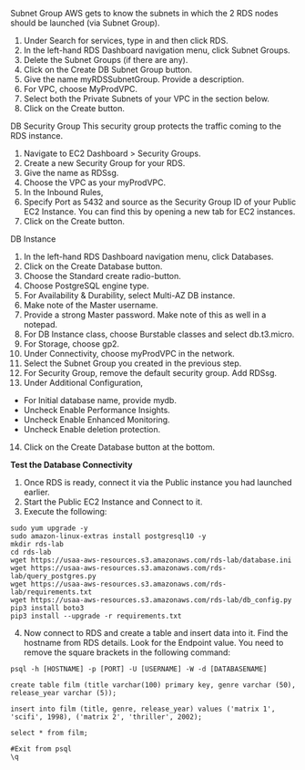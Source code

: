 Subnet Group
AWS gets to know the subnets in which the 2 RDS nodes should be launched (via Subnet Group). 
1. Under Search for services, type in and then click RDS.
1. In the left-hand RDS Dashboard navigation menu, click Subnet Groups.
1. Delete the Subnet Groups (if there are any). 
1. Click on the Create DB Subnet Group button. 
1. Give the name myRDSSubnetGroup. Provide a description.
1. For VPC, choose MyProdVPC.
1. Select both the Private Subnets of your VPC in the section below. 
1. Click on the Create button. 

DB Security Group
This security group protects the traffic coming to the RDS instance.
1. Navigate to EC2 Dashboard > Security Groups. 
1. Create a new Security Group for your RDS.
1. Give the name as RDSsg.
1. Choose the VPC as your myProdVPC. 
1. In the Inbound Rules, 
1. Specify Port as 5432 and source as the Security Group ID of your Public EC2 Instance. You can find this by opening a new tab for EC2 instances.
1. Click on the Create button. 

DB Instance
1. In the left-hand RDS Dashboard navigation menu, click Databases.
1. Click on the Create Database button. 
1. Choose the Standard create radio-button.
1. Choose PostgreSQL engine type.
1. For Availability & Durability, select Multi-AZ DB instance.
1. Make note of the Master username. 
1. Provide a strong Master password. Make note of this as well in a notepad. 
1. For DB Instance class, choose Burstable classes and select db.t3.micro. 
1. For Storage, choose gp2. 
1. Under Connectivity, choose myProdVPC in the network. 
1. Select the Subnet Group you created in the previous step. 
1. For Security Group, remove the default security group. Add RDSsg.
1. Under Additional Configuration, 
* For Initial database name, provide mydb.
* Uncheck Enable Performance Insights. 
* Uncheck Enable Enhanced Monitoring. 
* Uncheck Enable deletion protection. 
14. Click on the Create Database button at the bottom. 


**Test the Database Connectivity**
1. Once RDS is ready, connect it via the Public instance you had launched earlier.
1. Start the Public EC2 Instance and Connect to it. 
1. Execute the following:

```console
sudo yum upgrade -y
sudo amazon-linux-extras install postgresql10 -y
mkdir rds-lab
cd rds-lab
wget https://usaa-aws-resources.s3.amazonaws.com/rds-lab/database.ini
wget https://usaa-aws-resources.s3.amazonaws.com/rds-lab/query_postgres.py
wget https://usaa-aws-resources.s3.amazonaws.com/rds-lab/requirements.txt 
wget https://usaa-aws-resources.s3.amazonaws.com/rds-lab/db_config.py 
pip3 install boto3 
pip3 install --upgrade -r requirements.txt
```

4. Now connect to RDS and create a table and insert data into it. Find the hostname from RDS details. Look for the Endpoint value.  You need to remove the square brackets in the following command:

```console
psql -h [HOSTNAME] -p [PORT] -U [USERNAME] -W -d [DATABASENAME]

create table film (title varchar(100) primary key, genre varchar (50), release_year varchar (5));

insert into film (title, genre, release_year) values ('matrix 1', 'scifi', 1998), ('matrix 2', 'thriller', 2002);

select * from film;

#Exit from psql 
\q
```




